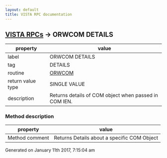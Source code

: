 ```yaml
---
layout: default
title: VISTA RPC documentation
---
```




## [VISTA RPCs](TableOfContent.md) &#8594; ORWCOM DETAILS 

 property | value 
--- | --- 
 label | ORWCOM DETAILS
 tag | DETAILS
 routine | [ORWCOM](http://code.osehra.org/dox/Routine_ORWCOM_source.html)
 return value type | SINGLE VALUE
 description | Returns details of COM object when passed in COM IEN.


### Method description

 property | value 
--- | --- 
 Method comment | Returns Details about a specific COM Object




 Generated on January 11th 2017, 7:15:04 am